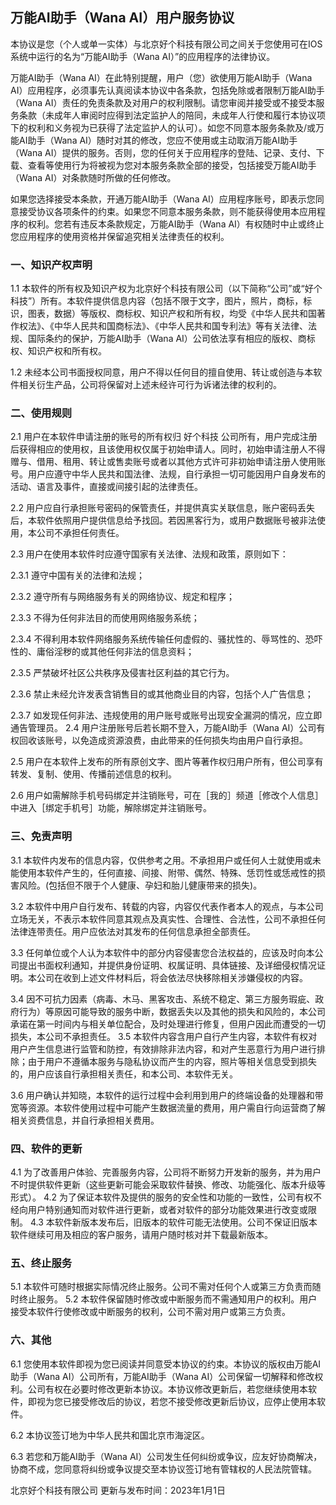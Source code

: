 ## 万能AI助手（Wana AI）用户服务协议

本协议是您（个人或单一实体）与北京好个科技有限公司之间关于您使用可在IOS系统中运行的名为“万能AI助手（Wana AI）”的应用程序的法律协议。

万能AI助手（Wana AI）在此特别提醒，用户（您）欲使用万能AI助手（Wana AI）应用程序，必须事先认真阅读本协议中各条款，包括免除或者限制万能AI助手（Wana AI）责任的免责条款及对用户的权利限制。请您审阅并接受或不接受本服务条款（未成年人审阅时应得到法定监护人的陪同，未成年人行使和履行本协议项下的权利和义务视为已获得了法定监护人的认可）。如您不同意本服务条款及/或万能AI助手（Wana AI）随时对其的修改，您应不使用或主动取消万能AI助手（Wana AI）提供的服务。否则，您的任何关于应用程序的登陆、记录、支付、下载、查看等使用行为将被视为您对本服务条款全部的接受，包括接受万能AI助手（Wana AI）对条款随时所做的任何修改。

如果您选择接受本条款，开通万能AI助手（Wana AI）应用程序账号，即表示您同意接受协议各项条件的约束。如果您不同意本服务条款，则不能获得使用本应用程序的权利。您若有违反本条款规定，万能AI助手（Wana AI）有权随时中止或终止您应用程序的使用资格并保留追究相关法律责任的权利。


### 一、知识产权声明

1.1 本软件的所有权及知识产权为北京好个科技有限公司（以下简称“公司”或“好个科技”）所有。本软件提供信息内容（包括不限于文字，图片，照片，商标，标识，图表，数据）等版权、商标权、知识产权和所有权，均受《中华人民共和国著作权法》、《中华人民共和国商标法》、《中华人民共和国专利法》等有关法律、法规、国际条约的保护，万能AI助手（Wana AI）公司依法享有相应的版权、商标权、知识产权和所有权。

1.2 未经本公司书面授权同意，用户不得以任何目的擅自使用、转让或创造与本软件相关衍生产品，公司将保留对上述未经许可行为诉诸法律的权利的。


### 二、使用规则

2.1 用户在本软件申请注册的账号的所有权归 好个科技 公司所有，用户完成注册后获得相应的使用权，且该使用权仅属于初始申请人。同时，初始申请注册人不得赠与、借用、租用、转让或售卖账号或者以其他方式许可非初始申请注册人使用账号。用户应遵守中华人民共和国法律、法规，自行承担一切可能因用户自身发布的活动、语言及事件，直接或间接引起的法律责任。

2.2 用户应自行承担账号密码的保管责任，并提供真实关联信息，账户密码丢失后，本软件依照用户提供信息给予找回。若因黑客行为，或用户数据账号被非法使用，本公司不承担任何责任。

2.3 用户在使用本软件时应遵守国家有关法律、法规和政策，原则如下：

2.3.1 遵守中国有关的法律和法规；

2.3.2 遵守所有与网络服务有关的网络协议、规定和程序；

2.3.3 不得为任何非法目的而使用网络服务系统；

2.3.4 不得利用本软件网络服务系统传输任何虚假的、骚扰性的、辱骂性的、恐吓性的、庸俗淫秽的或其他任何非法的信息资料；

2.3.5 严禁破坏社区公共秩序及侵害社区利益的其它行为。

2.3.6 禁止未经允许发表含销售目的或其他商业目的内容，包括个人广告信息； 

2.3.7 如发现任何非法、违规使用的用户账号或账号出现安全漏洞的情况，应立即通告管理员。 
2.4 用户注册账号后若长期不登入，万能AI助手（Wana AI）公司有权回收该账号，以免造成资源浪费，由此带来的任何损失均由用户自行承担。 

2.5 用户在本软件上发布的所有原创文字、图片等著作权归用户所有，但公司享有转发、复制、使用、传播前述信息的权利。 

2.6 用户如需解除手机号码绑定并注销账号，可在［我的］频道［修改个人信息］中进入［绑定手机号］功能，解除绑定并注销账号。 

### 三、免责声明 
3.1 本软件内发布的信息内容，仅供参考之用。不承担用户或任何人士就使用或未能使用本软件产生的，任何直接、间接、附带、偶然、特殊、恁罚性或恁戒性的损害风险。(包括但不限于个人健康、孕妇和胎儿健康带来的损失)。 

3.2 本软件中用户自行发布、转载的内容，内容仅代表作者本人的观点，与本公司立场无关，不表示本软件同意其观点及真实性、合理性、合法性，公司不承担任何法律连带责任。用户应依法对其发布的任何信息承担全部责任。 

3.3 任何单位或个人认为本软件中的部分内容侵害您合法权益的，应该及时向本公司提出书面权利通知，并提供身份证明、权属证明、具体链接、及详细侵权情况证明。本公司在收到上述文件材料后，将会依法尽快移除相关涉嫌侵权的内容。 

3.4 因不可抗力因素（病毒、木马、黑客攻击、系统不稳定、第三方服务瑕疵、政府行为）等原因可能导致的服务中断，数据丢失以及其他的损失和风险的，本公司承诺在第一时间内与相关单位配合，及时处理进行修复，但用户因此而遭受的一切损失，本公司不承担责任。 
3.5 本软件内容含用户自行产生内容，本软件有权对用户产生信息进行监管和防控，有效排除非法内容，和对产生恶意行为用户进行排除；由于用户不遵循本服务与隐私协议而产生的内容，照片等相关信息受到损失的，用户应该自行承担相关责任，和本公司、本软件无关。 

3.6 用户确认并知晓，本软件的运行过程中会利用到用户的终端设备的处理器和带宽等资源。本软件使用过程中可能产生数据流量的费用，用户需自行向运营商了解相关资费信息，并自行承担相关费用。 

### 四、软件的更新 
4.1 为了改善用户体验、完善服务内容，公司将不断努力开发新的服务，并为用户不时提供软件更新（这些更新可能会采取软件替换、修改、功能强化、版本升级等形式）。 
4.2 为了保证本软件及提供的服务的安全性和功能的一致性，公司有权不经向用户特别通知而对软件进行更新，或者对软件的部分功能效果进行改变或限制。 
4.3 本软件新版本发布后，旧版本的软件可能无法使用。公司不保证旧版本软件继续可用及相应的客户服务，请用户随时核对并下载最新版本。 

### 五、终止服务 
5.1 本软件可随时根据实际情况终止服务。公司不需对任何个人或第三方负责而随时终止服务。 
5.2 本软件保留随时修改或中断服务而不需通知用户的权利。用户接受本软件行使修改或中断服务的权利，公司不需对用户或第三方负责。 

### 六、其他 
6.1 您使用本软件即视为您已阅读并同意受本协议的约束。本协议的版权由万能AI助手（Wana AI）公司所有，万能AI助手（Wana AI）公司保留一切解释和修改权利。公司有权在必要时修改更新本协议。本协议修改更新后，若您继续使用本软件，即视为您已接受修改后的协议，若您不接受修改更新后协议，应停止使用本软件。 

6.2 本协议签订地为中华人民共和国北京市海淀区。 

6.3 若您和万能AI助手（Wana AI）公司发生任何纠纷或争议，应友好协商解决，协商不成，您同意将纠纷或争议提交至本协议签订地有管辖权的人民法院管辖。

北京好个科技有限公司
更新与发布时间：2023年1月1日
